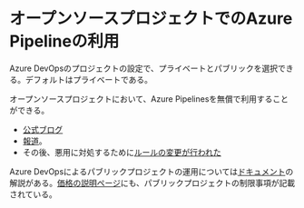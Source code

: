 
# オープンソースプロジェクトでのAzure Pipelineの利用

Azure DevOpsのプロジェクトの設定で、プライベートとパブリックを選択できる。デフォルトはプライベートである。

オープンソースプロジェクトにおいて、Azure Pipelinesを無償で利用することができる。
- [公式ブログ](https://azure.microsoft.com/en-us/blog/announcing-azure-pipelines-with-unlimited-ci-cd-minutes-for-open-source/)
- [報道](https://www.infoq.com/jp/news/2018/11/microsoft-azure-pipelines/)。
- その後、悪用に対処するために[ルールの変更が行われた](https://docs.microsoft.com/ja-jp/azure/devops/release-notes/2021/sprint-184-update#changes-to-azure-pipelines-free-grants)

Azure DevOpsによるパブリックプロジェクトの運用については[ドキュメント](https://docs.microsoft.com/ja-jp/azure/devops/organizations/public/about-public-projects?toc=%2Fazure%2Fdevops%2Fproject%2Ftoc.json&bc=%2Fazure%2Fdevops%2Fproject%2Fbreadcrumb%2Ftoc.json&view=azure-devops)の解説がある。[価格の説明ページ](https://docs.microsoft.com/ja-jp/azure/devops/pipelines/licensing/concurrent-jobs?view=azure-devops&tabs=ms-hosted#how-much-do-parallel-jobs-cost)にも、パブリックプロジェクトの制限事項が記載されている。
